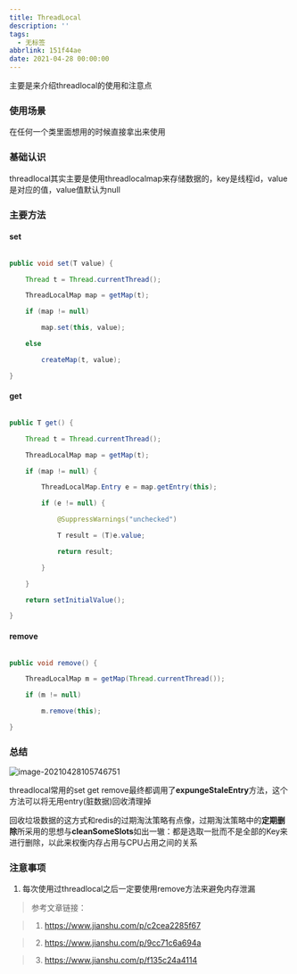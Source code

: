 ```yaml
---
title: ThreadLocal
description: ''
tags:
  - 无标签
abbrlink: 151f44ae
date: 2021-04-28 00:00:00
---
```



主要是来介绍threadlocal的使用和注意点



<!-- more -->



### 使用场景



在任何一个类里面想用的时候直接拿出来使用



### 基础认识



threadlocal其实主要是使用threadlocalmap来存储数据的，key是线程id，value是对应的值，value值默认为null



### 主要方法



#### set



```java

public void set(T value) {

    Thread t = Thread.currentThread();

    ThreadLocalMap map = getMap(t);

    if (map != null)

        map.set(this, value);

    else

        createMap(t, value);

}

```



#### get



```java

public T get() {

    Thread t = Thread.currentThread();

    ThreadLocalMap map = getMap(t);

    if (map != null) {

        ThreadLocalMap.Entry e = map.getEntry(this);

        if (e != null) {

            @SuppressWarnings("unchecked")

            T result = (T)e.value;

            return result;

        }

    }

    return setInitialValue();

}

```



#### remove



```java

public void remove() {

    ThreadLocalMap m = getMap(Thread.currentThread());

    if (m != null)

        m.remove(this);

}

```



### 总结



![image-20210428105746751](https://gitee.com/flow_disaster/blog-map-bed/raw/master/img/image-20210428105746751.png)



threadlocal常用的set get remove最终都调用了**expungeStaleEntry**方法，这个方法可以将无用entry(脏数据)回收清理掉



回收垃圾数据的这方式和redis的过期淘汰策略有点像，过期淘汰策略中的**定期删除**所采用的思想与**cleanSomeSlots**如出一辙：都是选取一批而不是全部的Key来进行删除，以此来权衡内存占用与CPU占用之间的关系



### 注意事项



1. 每次使用过threadlocal之后一定要使用remove方法来避免内存泄漏



> 参考文章链接：

>

> 1. https://www.jianshu.com/p/c2cea2285f67

> 2. https://www.jianshu.com/p/9cc71c6a694a

> 3. https://www.jianshu.com/p/f135c24a4114